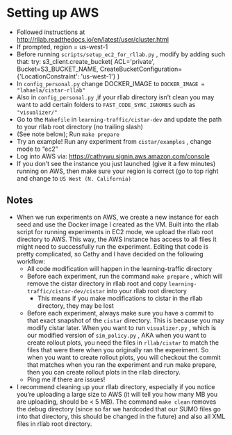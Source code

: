 # Setting up AWS


  - Followed instructions at http://rllab.readthedocs.io/en/latest/user/cluster.html
  - If prompted, region = us-west-1
  - Before running `scripts/setup_ec2_for_rllab.py` , modify by adding such that:
    try:
            s3_client.create_bucket(
                ACL='private',
                Bucket=S3_BUCKET_NAME,
                CreateBucketConfiguration={'LocationConstraint': 'us-west-1'}
            )
  - In `config_personal.py` change DOCKER_IMAGE to `DOCKER_IMAGE = "lahaela/cistar-rllab"` 
  - Also in `config_personal.py` ,if your rllab directory isn’t clean you may want to add certain folders to `FAST_CODE_SYNC_IGNORES` such as `"visualizer/"` 
  - Go to the `Makefile` in `learning-traffic/cistar-dev` and update the path to your rllab root directory (no trailing slash)
  - (See note below); Run `make prepare` 
  - Try an example! Run any experiment from `cistar/examples` , change mode to “ec2”
  - Log into AWS via: https://cathywu.signin.aws.amazon.com/console
  - If you don’t see the instance you just launched (give it a few minutes) running on AWS, then make sure your region is correct (go to top right and change to `US West (N. California)` 

## Notes

- When we run experiments on AWS, we create a new instance for each seed and use the Docker image I created as the VM. Built into the rllab script for running experiments in EC2 mode, we upload the rllab root directory to AWS. This way, the AWS instance has access to all files it might need to successfully run the experiment. Editing that code is pretty complicated, so Cathy and I have decided on the following workflow:
  - All code modification will happen in the learning-traffic directory
  - Before each experiment, run the command `make prepare` , which will remove the cistar directory in rllab root and copy `learning-traffic/cistar-dev/cistar` into your rllab root directory
    - This means if you make modifications to cistar in the rllab directory, they may be lost
  - Before each experiment, always make sure you have a commit to that exact snapshot of the `cistar` directory. This is because you may modify cistar later. When you want to run `visualizer.py` , which is our modified version of `sim_policy.py` , AKA when you want to create rollout plots, you need the files in `rllab/cistar` to match the files that were there when you originally ran the experiment. So when you want to create rollout plots, you will checkout the commit that matches when you ran the experiment and run make prepare, then you can create rollout plots in the rllab directory.
  - Ping me if there are issues!
- I recommend cleaning up your rllab directory, especially if you notice you’re uploading a large size to AWS (it will tell you how many MB you are uploading, should be < 5 MB). The command `make clean` removes the debug directory (since so far we hardcoded that our SUMO files go into that directory, this should be changed in the future) and also all XML files in rllab root directory.